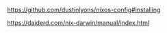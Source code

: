 https://github.com/dustinlyons/nixos-config#installing

https://daiderd.com/nix-darwin/manual/index.html
